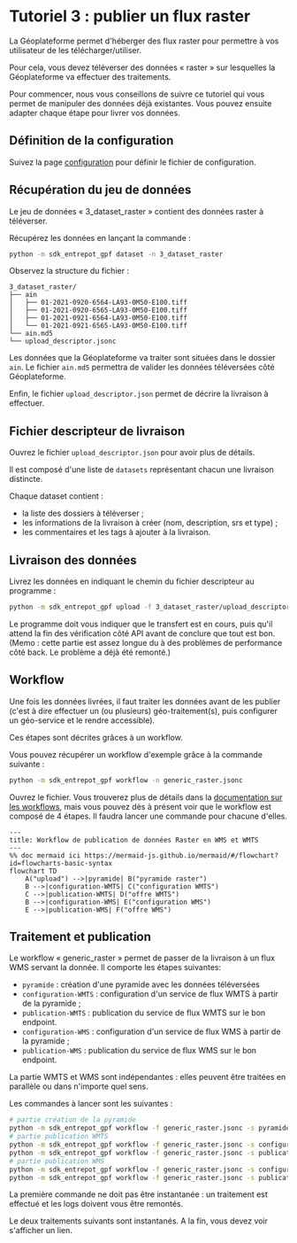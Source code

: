 # Tutoriel 3 : publier un flux raster

La Géoplateforme permet d'héberger des flux raster pour permettre à vos utilisateur de les télécharger/utiliser.

Pour cela, vous devez téléverser des données « raster » sur lesquelles la Géoplateforme va effectuer des traitements.

Pour commencer, nous vous conseillons de suivre ce tutoriel qui vous permet de manipuler des données déjà existantes. Vous pouvez ensuite adapter chaque étape pour livrer vos données.

## Définition de la configuration

Suivez la page [configuration](configuration.md) pour définir le fichier de configuration.

## Récupération du jeu de données

Le jeu de données « 3_dataset_raster » contient des données raster à téléverser.

Récupérez les données en lançant la commande :

```sh
python -m sdk_entrepot_gpf dataset -n 3_dataset_raster
```

Observez la structure du fichier :

```text
3_dataset_raster/
├── ain
│   ├── 01-2021-0920-6564-LA93-0M50-E100.tiff
│   ├── 01-2021-0920-6565-LA93-0M50-E100.tiff
│   ├── 01-2021-0921-6564-LA93-0M50-E100.tiff
│   └── 01-2021-0921-6565-LA93-0M50-E100.tiff
└── ain.md5
└── upload_descriptor.jsonc
```

Les données que la Géoplateforme va traiter sont situées dans le dossier `ain`.
Le fichier `ain.md5` permettra de valider les données téléversées côté Géoplateforme.

Enfin, le fichier `upload_descriptor.json` permet de décrire la livraison à effectuer.

## Fichier descripteur de livraison

Ouvrez le fichier `upload_descriptor.json` pour avoir plus de détails.

Il est composé d'une liste de `datasets` représentant chacun une livraison distincte.

Chaque dataset contient :

* la liste des dossiers à téléverser ;
* les informations de la livraison à créer (nom, description, srs et type) ;
* les commentaires et les tags à ajouter à la livraison.

## Livraison des données

Livrez les données en indiquant le chemin du fichier descripteur au programme :

```sh
python -m sdk_entrepot_gpf upload -f 3_dataset_raster/upload_descriptor.jsonc
```

Le programme doit vous indiquer que le transfert est en cours, puis qu'il attend la fin des vérification côté API avant de conclure que tout est bon. (Memo : cette partie est assez longue du à des problèmes de performance côté back. Le problème a déjà été remonté.)

## Workflow

Une fois les données livrées, il faut traiter les données avant de les publier (c'est à dire effectuer un (ou plusieurs) géo-traitement(s), puis configurer un géo-service et le rendre accessible).

Ces étapes sont décrites grâces à un workflow.

Vous pouvez récupérer un workflow d'exemple grâce à la commande suivante :

```sh
python -m sdk_entrepot_gpf workflow -n generic_raster.jsonc
```

Ouvrez le fichier. Vous trouverez plus de détails dans la [documentation sur les workflows](workflow.md), mais vous pouvez dès à présent voir que le workflow est composé de 4 étapes. Il faudra lancer une commande pour chacune d'elles.

```mermaid
---
title: Workflow de publication de données Raster en WMS et WMTS
---
%% doc mermaid ici https://mermaid-js.github.io/mermaid/#/flowchart?id=flowcharts-basic-syntax
flowchart TD
    A("upload") -->|pyramide| B("pyramide raster")
    B -->|configuration-WMTS| C("configuration WMTS")
    C -->|publication-WMTS| D("offre WMTS")
    B -->|configuration-WMS| E("configuration WMS")
    E -->|publication-WMS| F("offre WMS")
```

## Traitement et publication

Le workflow « generic_raster » permet de passer de la livraison à un flux WMS servant la donnée. Il comporte les étapes suivantes:

* `pyramide` : création d'une pyramide avec les données téléversées
* `configuration-WMTS` : configuration d'un service de flux WMTS à partir de la pyramide ;
* `publication-WMTS` : publication du service de flux WMTS sur le bon endpoint.
* `configuration-WMS` : configuration d'un service de flux WMS à partir de la pyramide ;
* `publication-WMS` : publication du service de flux WMS sur le bon endpoint.

La partie WMTS et WMS sont indépendantes : elles peuvent être traitées en parallèle ou dans n'importe quel sens.

Les commandes à lancer sont les suivantes :

```sh
# partie création de la pyramide
python -m sdk_entrepot_gpf workflow -f generic_raster.jsonc -s pyramide
# partie publication WMTS
python -m sdk_entrepot_gpf workflow -f generic_raster.jsonc -s configuration-WMTS
python -m sdk_entrepot_gpf workflow -f generic_raster.jsonc -s publication-WMTS
# partie publication WMS
python -m sdk_entrepot_gpf workflow -f generic_raster.jsonc -s configuration-WMS
python -m sdk_entrepot_gpf workflow -f generic_raster.jsonc -s publication-WMS
```

La première commande ne doit pas être instantanée : un traitement est effectué et les logs doivent vous être remontés.

Le deux traitements suivants sont instantanés. A la fin, vous devez voir s'afficher un lien.
